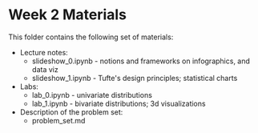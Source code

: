 Week 2 Materials
================

This folder contains the following set of materials:

+ Lecture notes:
  - slideshow_0.ipynb - notions and frameworks on infographics, and data viz
  - slideshow_1.ipynb - Tufte's design principles; statistical charts
+ Labs:
  - lab_0.ipynb - univariate distributions
  - lab_1.ipynb - bivariate distributions; 3d visualizations
+ Description of the problem set:
  - problem_set.md 
